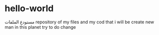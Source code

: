 # hello-world
مستودع الملفات repository of my files and my cod that i will be create
new man in this planet try to do change

